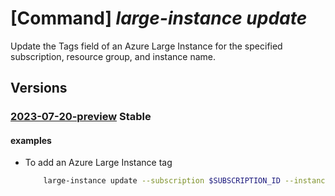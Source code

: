 # [Command] _large-instance update_

Update the Tags field of an Azure Large Instance for the specified subscription, resource group, and instance name.

## Versions

### [2023-07-20-preview](/Resources/mgmt-plane/L3N1YnNjcmlwdGlvbnMve30vcmVzb3VyY2Vncm91cHMve30vcHJvdmlkZXJzL21pY3Jvc29mdC5henVyZWxhcmdlaW5zdGFuY2UvYXp1cmVsYXJnZWluc3RhbmNlcy97fQ==/2023-07-20-preview.xml) **Stable**

<!-- mgmt-plane /subscriptions/{}/resourcegroups/{}/providers/microsoft.azurelargeinstance/azurelargeinstances/{} 2023-07-20-preview -->

#### examples

- To add an Azure Large Instance tag
    ```bash
        large-instance update --subscription $SUBSCRIPTION_ID --instance-name=$INSTANCE_NAME --resource-group=$RESOURCE_GROUP --tags newKey=value
    ```
